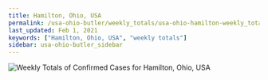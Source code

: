 ```yaml
---
title: Hamilton, Ohio, USA
permalink: /usa-ohio-butler/weekly_totals/usa-ohio-hamilton-weekly_totals.html
last_updated: Feb 1, 2021
keywords: ["Hamilton, Ohio, USA", "weekly totals"]
sidebar: usa-ohio-butler_sidebar
---
```


![Weekly Totals of Confirmed Cases for Hamilton, Ohio, USA](/covid_tracker/images/graphs/usa-ohio-hamilton-weekly_totals_graph.png)
